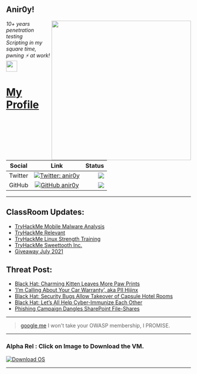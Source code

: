 <h2>Anir0y!</h2>
<img align='right' src="https://github-readme-stats.vercel.app/api?username=anir0y&show_icons=true&theme=dark" width="380">
<p><em>10+ years penetration testing<br>
  Scripting in my square time, pwning ⚡ at work!<img src="https://media.giphy.com/media/WUlplcMpOCEmTGBtBW/giphy.gif" width="30"> 
</em></p>



# [My Profile](https://anir0y.in/refer=githubreadme)

| Social   |      Link      | Status|
|----------|:-------------:|--:|
| Twitter |  [![Twitter: anir0y](https://img.shields.io/twitter/follow/anir0y?label=Follow%20me&style=plastic)](https://twitter.com/anir0y)| ![](https://img.shields.io/badge/Status-Online-blue)|
| GitHub |    [![GitHub anir0y](https://img.shields.io/github/followers/anir0y?label=Fork%20me&style=plastic)](https://github.com/anir0y)   | ![](https://img.shields.io/badge/Status-Online-blue)|


---

## ClassRoom Updates:

<!-- CLASS:START -->
- [TryHackMe Mobile Malware Analysis](https://classroom.anir0y.in/post/tryhackme-mma/)
- [TryHackMe Relevant](https://classroom.anir0y.in/post/tryhackme-relevant/)
- [TryHackMe Linux Strength Training](https://classroom.anir0y.in/post/tryhackme-linuxstrengthtraining/)
- [TryHackMe Sweettooth Inc.](https://classroom.anir0y.in/post/tryhackme-sweettoothinc/)
- [Giveaway July 2021](https://classroom.anir0y.in/post/giveaway-1/)
<!-- CLASS:END -->

## Threat Post:

<!-- THREAT:START -->
- [Black Hat: Charming Kitten  Leaves More Paw Prints](https://threatpost.com/black-hat-charming-kitten-opsec-goofs-training-videos/168394/)
- [‘I’m Calling About Your Car Warranty’, aka PII Hijinx](https://threatpost.com/im-calling-about-your-car-warranty-aka-pii-hijinx/168375/)
- [Black Hat: Security Bugs Allow Takeover of Capsule Hotel Rooms](https://threatpost.com/security-bugs-takeover-capsule-hotel/168376/)
- [Black Hat: Let’s All Help Cyber-Immunize Each Other](https://threatpost.com/black-hat-usa-2021-mitigating-cyber-and-covid/168361/)
- [Phishing Campaign Dangles SharePoint File-Shares](https://threatpost.com/phishing-sharepoint-file-shares/168356/)
<!-- THREAT:END -->
---


> [google me](https://google.com/search?q=@anir0y) I won't take your OWASP membership, I PROMISE. 

---
### Alpha Rel : Click on Image to Download the VM.
[![Download OS](https://i.imgur.com/4RUjCIA.png)](https://sourceforge.net/projects/classroom-os/files/latest/download)

---


